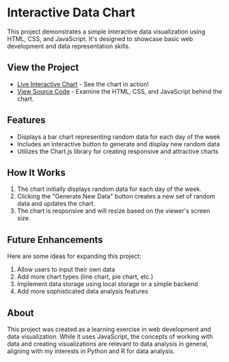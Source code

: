 # Interactive Data Chart

This project demonstrates a simple interactive data visualization using HTML, CSS, and JavaScript. It's designed to showcase basic web development and data representation skills.

## View the Project

- [Live Interactive Chart](https://eliasorbon.github.io/interactive_data_chart/) - See the chart in action!
- [View Source Code](https://github.com/eliasorbon/interactive_data_chart/blob/main/index.html) - Examine the HTML, CSS, and JavaScript behind the chart.

## Features

- Displays a bar chart representing random data for each day of the week
- Includes an interactive button to generate and display new random data
- Utilizes the Chart.js library for creating responsive and attractive charts

## How It Works

1. The chart initially displays random data for each day of the week.
2. Clicking the "Generate New Data" button creates a new set of random data and updates the chart.
3. The chart is responsive and will resize based on the viewer's screen size.

## Future Enhancements

Here are some ideas for expanding this project:

1. Allow users to input their own data
2. Add more chart types (line chart, pie chart, etc.)
3. Implement data storage using local storage or a simple backend
4. Add more sophisticated data analysis features

## About

This project was created as a learning exercise in web development and data visualization. While it uses JavaScript, the concepts of working with data and creating visualizations are relevant to data analysis in general, aligning with my interests in Python and R for data analysis.
